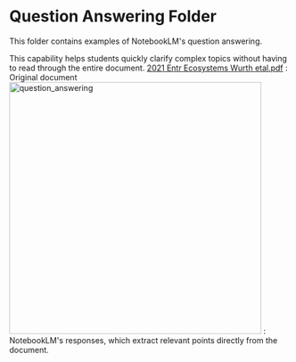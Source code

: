 # Question Answering Folder

This folder contains examples of NotebookLM's question answering.

This capability helps students quickly clarify complex topics without having to read through the entire document.
[2021 Entr Ecosystems Wurth etal.pdf](https://github.com/user-attachments/files/17690278/2021.Entr.Ecosystems.Wurth.etal.pdf) : Original document
<img width="452" alt="question_answering" src="https://github.com/user-attachments/assets/4cdf9397-98d2-43d3-8dc5-eae79df4ef29">  : NotebookLM's responses, which extract relevant points directly from the document.

